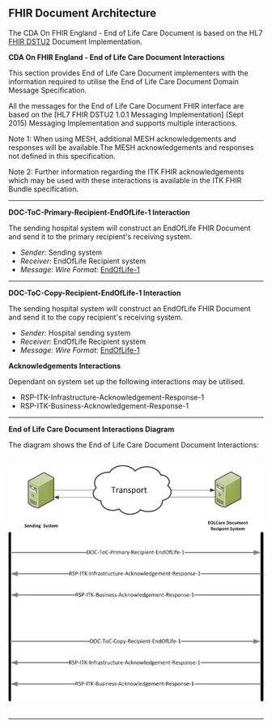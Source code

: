 ## FHIR Document Architecture ##

The CDA On FHIR England - End of Life Care Document is based on the HL7 [FHIR DSTU2] Document Implementation. 

**CDA On FHIR England - End of Life Care Document Interactions**

This section provides End of Life Care Document implementers with the information required to utilise the End of Life Care Document Domain Message Specification.

All the messages for the End of Life Care Document FHIR interface are based on the [HL7 FHIR DSTU2 1.0.1 Messaging Implementation] (Sept 2015) Messaging Implementation and supports multiple interactions. 

Note 1: When using MESH, additional MESH acknowledgements and responses will be available.The MESH acknowledgements and responses not defined in this specification.

Note 2: Further information regarding the ITK FHIR acknowledgements which may be used with these interactions is available in the ITK FHIR Bundle specification.  

----------

**DOC-ToC-Primary-Recipient-EndOfLife-1 Interaction** 

The sending hospital system will construct an EndOfLife FHIR Document and send it to the primary recipient's receiving system.

- *Sender:* Sending system
- *Receiver:* EndOfLife Recipient system
- *Message: Wire Format:* [EndOfLife-1]

----------

**DOC-ToC-Copy-Recipient-EndOfLife-1 Interaction** 

The sending hospital system will construct an EndOfLife FHIR Document and send it to the copy recipient's receiving system.

- *Sender:* Hospital sending system
- *Receiver:* EndOfLife Recipient system
- *Message: Wire Format:* [EndOfLife-1]

**Acknowledgements Interactions**

Dependant on system set up the following interactions may be utilised.

- RSP-ITK-Infrastructure-Acknowledgement-Response-1
- RSP-ITK-Business-Acknowledgement-Response-1


----------

**End of Life Care Document Interactions Diagram**
</br>

The diagram shows the End of Life Care Document Document Interactions:

</br>
<div style="display: block;"><img  src="EoLInteractions.jpg" alt="EoLInteractions">
</div>  
<br>


----------


[EndOfLife-1]: ../Profile.EOLDocument/Profile.EOLDocument.html
[FHIR DSTU2]: http://hl7.org/fhir/DSTU2/documents.html



